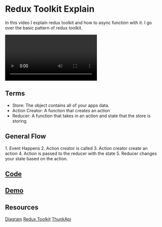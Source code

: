 # Redux Toolkit Explain

In this video I explain redux toolkit and how to async function with it. I go over the basic pattern of redux toolkit.  

<video controls>
    <source src="https://storage.googleapis.com/noah-education-videos/react-mini-challenges/8-redux-toolkit-explained.mp4"
            type="video/mp4">
</video>
 
## Terms

- Store: The object contains all of your apps data.
- Action Creator: A function that creates an action
- Reducer: A function that takes in an action and state that the store is storing

## General Flow

1\. Event Happens
2\. Action creator is called
3\. Action creator create an action
4\. Action is passed to the reducer with the state
5\. Reducer changes your state based on the action.

## [Code](https://codesandbox.io/s/redux-toolkit-simplified-5gsd8r)

## [Demo](https://5gsd8r.csb.app/)


## Resources

[Diagram](https://drive.google.com/file/d/1idrNm3Mp_A8xl1Q45qMh9RdX8MAFXwyr/view?usp=sharing)
[Redux Toolkit](https://redux-toolkit.js.org/introduction/getting-started)
[ThunkApi](https://app.diagrams.net/#G1idrNm3Mp_A8xl1Q45qMh9RdX8MAFXwyr)